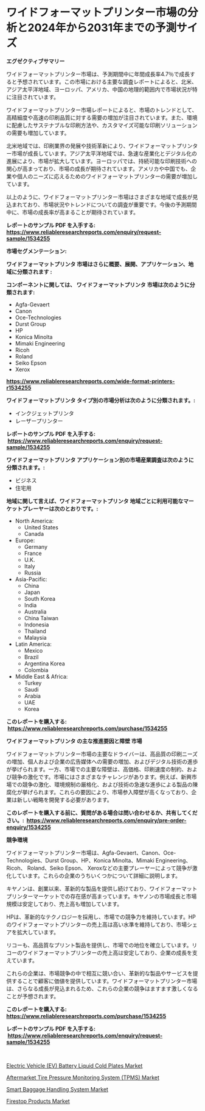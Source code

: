 <p><h1>ワイドフォーマットプリンター市場の分析と2024年から2031年までの予測サイズ</h1></p><p><strong>エグゼクティブサマリー</strong></p>
<p><p>ワイドフォーマットプリンター市場は、予測期間中に年間成長率4.7％で成長すると予想されています。この市場における主要な調査レポートによると、北米、アジア太平洋地域、ヨーロッパ、アメリカ、中国の地理的範囲内で市場状況が特に注目されています。</p><p>ワイドフォーマットプリンター市場レポートによると、市場のトレンドとして、高精細度や高速の印刷品質に対する需要の増加が注目されています。また、環境に配慮したサステナブルな印刷方法や、カスタマイズ可能な印刷ソリューションの需要も増加しています。</p><p>北米地域では、印刷業界の発展や技術革新により、ワイドフォーマットプリンター市場が成長しています。アジア太平洋地域では、急速な産業化とデジタル化の進展により、市場が拡大しています。ヨーロッパでは、持続可能な印刷技術への関心が高まっており、市場の成長が期待されています。アメリカや中国でも、企業や個人のニーズに応えるためのワイドフォーマットプリンターの需要が増加しています。</p><p>以上のように、ワイドフォーマットプリンター市場はさまざまな地域で成長が見込まれており、市場状況やトレンドについての調査が重要です。今後の予測期間中に、市場の成長率が高まることが期待されています。</p></p>
<p><strong>レポートのサンプル PDF を入手する: <a href="https://www.reliableresearchreports.com/enquiry/request-sample/1534255">https://www.reliableresearchreports.com/enquiry/request-sample/1534255</a></strong></p>
<p><strong>市場セグメンテーション:</strong></p>
<p><strong> ワイドフォーマットプリンタ 市場はさらに概要、展開、アプリケーション、地域に分類されます :</strong></p>
<p><strong>コンポーネントに関しては、 ワイドフォーマットプリンタ 市場は次のように分類されます: &nbsp;</strong></p>
<p><ul><li>Agfa-Gevaert</li><li>Canon</li><li>Oce-Technologies</li><li>Durst Group</li><li>HP</li><li>Konica Minolta</li><li>Mimaki Engineering</li><li>Ricoh</li><li>Roland</li><li>Seiko Epson</li><li>Xerox</li></ul></p>
<p><strong><a href="https://www.reliableresearchreports.com/wide-format-printers-r1534255">https://www.reliableresearchreports.com/wide-format-printers-r1534255</a></strong></p>
<p><strong> ワイドフォーマットプリンタ タイプ別の市場分析は次のように分類されます。:</strong></p>
<p><ul><li>インクジェットプリンタ</li><li>レーザープリンター</li></ul></p>
<p><strong>レポートのサンプル PDF を入手する: &nbsp;<a href="https://www.reliableresearchreports.com/enquiry/request-sample/1534255">https://www.reliableresearchreports.com/enquiry/request-sample/1534255</a></strong></p>
<p><strong> ワイドフォーマットプリンタ アプリケーション別の市場産業調査は次のように分類されます。:</strong></p>
<p><ul><li>ビジネス</li><li>住宅用</li></ul></p>
<p><strong>地域に関して言えば、ワイドフォーマットプリンタ 地域ごとに利用可能なマーケットプレーヤーは次のとおりです。:</strong></p>
<p><ul>
    <li>
        North America:
        <ul>
            <li>United States</li>
            <li>Canada</li>
        </ul>
    </li>
    <li>
        Europe:
        <ul>
            <li>Germany</li>
            <li>France</li>
            <li>U.K.</li>
            <li>Italy</li>
            <li>Russia</li>
        </ul>
    </li>
    <li>
        Asia-Pacific:
        <ul>
            <li>China</li>
            <li>Japan</li>
            <li>South Korea</li>
            <li>India</li>
            <li>Australia</li>
            <li>China Taiwan</li>
            <li>Indonesia</li>
            <li>Thailand</li>
            <li>Malaysia</li>
        </ul>
    </li>
    <li>
        Latin America:
        <ul>
            <li>Mexico</li>
            <li>Brazil</li>
            <li>Argentina Korea</li>
            <li>Colombia</li>
        </ul>
    </li>
    <li>
        Middle East & Africa:
        <ul>
            <li>Turkey</li>
            <li>Saudi</li>
            <li>Arabia</li>
            <li>UAE</li>
            <li>Korea</li>
        </ul>
    </li>
    </ul></p>
<p><strong>このレポートを購入する: &nbsp;<a href="https://www.reliableresearchreports.com/purchase/1534255">https://www.reliableresearchreports.com/purchase/1534255</a></strong></p>
<p><strong>ワイドフォーマットプリンタ の主な推進要因と障壁 市場</strong></p>
<p><p>ワイドフォーマットプリンター市場の主要なドライバーは、高品質の印刷ニーズの増加、個人および企業の広告媒体への需要の増加、およびデジタル技術の進歩が挙げられます。一方、市場での主要な障壁は、高価格、印刷速度の制約、および競争の激化です。市場にはさまざまなチャレンジがあります。例えば、新興市場での競争の激化、環境規制の厳格化、および技術の急速な進歩による製品の陳腐化が挙げられます。これらの要因により、市場参入障壁が高くなっており、企業は新しい戦略を開発する必要があります。</p></p>
<p><strong>このレポートを購入する前に、質問がある場合は問い合わせるか、共有してください。:&nbsp; <a href="https://www.reliableresearchreports.com/enquiry/pre-order-enquiry/1534255">https://www.reliableresearchreports.com/enquiry/pre-order-enquiry/1534255</a></strong></p>
<p><strong>競争環境</strong></p>
<p><p>ワイドフォーマットプリンター市場は、Agfa-Gevaert、Canon、Oce- Technologies、Durst Group、HP、Konica Minolta、Mimaki Engineering、Ricoh、 Roland、Seiko Epson、 Xeroxなどの主要プレーヤーによって競争が激化しています。これらの企業のうちいくつかについて詳細に説明します。</p><p>キヤノンは、創業以来、革新的な製品を提供し続けており、ワイドフォーマットプリンターマーケットでの存在感が高まっています。キヤノンの市場成長と市場規模は安定しており、売上高も増加しています。 </p><p>HPは、革新的なテクノロジーを採用し、市場での競争力を維持しています。HPのワイドフォーマットプリンターの売上高は高い水準を維持しており、市場シェアを拡大しています。</p><p>リコーも、高品質なプリント製品を提供し、市場での地位を確立しています。リコーのワイドフォーマットプリンターの売上高は安定しており、企業の成長を支えています。</p><p>これらの企業は、市場競争の中で相互に競い合い、革新的な製品やサービスを提供することで顧客に価値を提供しています。ワイドフォーマットプリンター市場は、さらなる成長が見込まれるため、これらの企業の競争はますます激しくなることが予想されます。</p></p>
<p><strong>このレポートを購入する: &nbsp; <a href="https://www.reliableresearchreports.com/purchase/1534255">https://www.reliableresearchreports.com/purchase/1534255</a></strong></p>
<p><strong>レポートのサンプル PDF を入手する: &nbsp;<a href="https://www.reliableresearchreports.com/enquiry/request-sample/1534255">https://www.reliableresearchreports.com/enquiry/request-sample/1534255</a></strong><strong></strong></p>
<p>&nbsp;</p>
<p><p><a href="https://issuu.com/reportprime-2/docs/electric-vehicle-ev-battery-liquid-cold-plates-mar">Electric Vehicle (EV) Battery Liquid Cold Plates Market</a></p><p><a href="https://issuu.com/reportprime-2/docs/aftermarket-tire-pressure-monitoring-system-tpms-m">Aftermarket Tire Pressure Monitoring System (TPMS) Market</a></p><p><a href="https://view.publitas.com/reportprime-1/smart-baggage-handling-system-market-provides-a-comprehensive-analysis-including-a-macro-overview-of-the-market-as-well-as-micro-details-such-as-market-size-and-competitive-landscape/">Smart Baggage Handling System Market</a></p><p><a href="https://spotless-saver-8fd.notion.site/Firestop-Products-Market-Size-Focuses-on-Market-Dynamics-In-Depth-Analysis-and-Future-Projections-o-e54c59720e21481d80f6c096f0fe966a">Firestop Products Market</a></p></p>